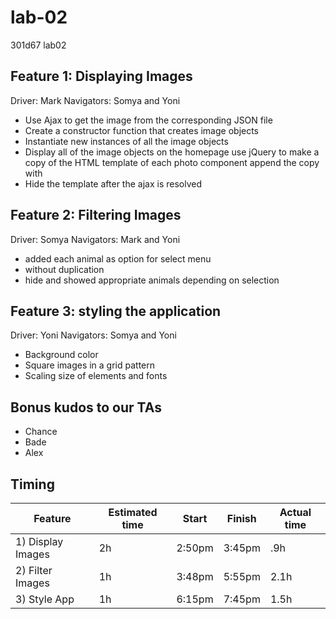# lab-02

301d67 lab02

## Feature 1: Displaying Images

Driver: Mark
Navigators: Somya and Yoni

* Use Ajax to get the image from the corresponding JSON file
* Create a constructor function that creates image objects
* Instantiate new instances of all the image objects
* Display all of the image objects on the homepage use jQuery to make a copy of the HTML template of each photo component append the copy with
* Hide the template after the ajax is resolved

## Feature 2: Filtering Images

Driver: Somya
Navigators: Mark and Yoni

* added each animal as option for select menu
* without duplication
* hide and showed appropriate animals depending on selection
  
## Feature 3: styling the application

Driver: Yoni
Navigators: Somya and Yoni

* Background color
* Square images in a grid pattern
* Scaling size of elements and fonts

## Bonus kudos to our TAs

* Chance
* Bade
* Alex

## Timing

Feature | Estimated time | Start | Finish | Actual time
------- | -------------- | ----- | ------ | -----------
1) Display Images | 2h | 2:50pm | 3:45pm | .9h
2) Filter Images | 1h | 3:48pm | 5:55pm | 2.1h
3) Style App | 1h | 6:15pm | 7:45pm | 1.5h
